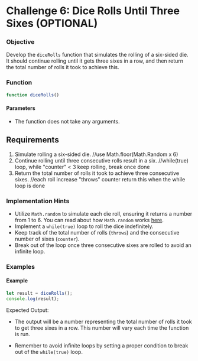 # Challenge 6: Dice Rolls Until Three Sixes (OPTIONAL)

### Objective
Develop the `diceRolls` function that simulates the rolling of a six-sided die. It should continue rolling until it gets three sixes in a row, and then return the total number of rolls it took to achieve this.

### Function 
```javascript
function diceRolls()
```

#### Parameters
- The function does not take any arguments.

## Requirements
1. Simulate rolling a six-sided die. //use Math.floor(Math.Random x 6)
2. Continue rolling until three consecutive rolls result in a six. //while(true) loop, while "counter" < 3 keep rolling, break once done
3. Return the total number of rolls it took to achieve three consecutive sixes. //each roll increase "throws" counter return this when the while loop is done

### Implementation Hints
- Utilize `Math.random` to simulate each die roll, ensuring it returns a number from 1 to 6. You can read about how `Math.random` works [here](https://developer.mozilla.org/en-US/docs/Web/JavaScript/Reference/Global_Objects/Math/random).
- Implement a `while(true)` loop to roll the dice indefinitely.
- Keep track of the total number of rolls (`throws`) and the consecutive number of sixes (`counter`).
- Break out of the loop once three consecutive sixes are rolled to avoid an infinite loop.

### Examples

#### Example
```javascript
let result = diceRolls();
console.log(result);
```
Expected Output:
- The output will be a number representing the total number of rolls it took to get three sixes in a row. This number will vary each time the function is run.

- Remember to avoid infinite loops by setting a proper condition to break out of the `while(true)` loop.
